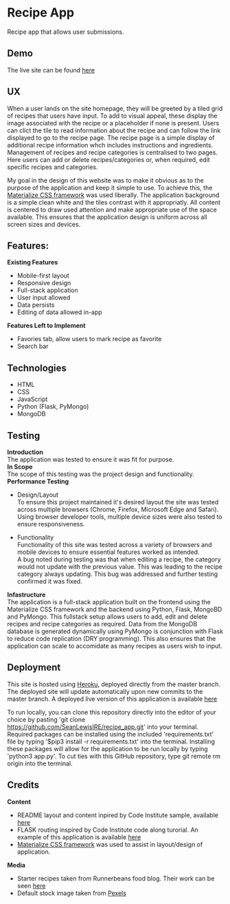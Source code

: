 # Recipe App
Recipe app that allows user submissions. 

## Demo
The live site can be found [here](https://recipe-share-app.herokuapp.com/)

## UX
When a user lands on the site homepage, they will be greeted by a tiled grid of recipes that users have input. To add to visual appeal, these display the image associated with the recipe or a placeholder if none is present. 
Users can clict the tile to read information about the recipe and can follow the link displayed to go to the recipe page. 
The recipe page is a simple display of additional recipe information whch includes instructions and ingredients.
Management of recipes and recipe categories is centralised to two pages. Here users can add or delete recipes/categories or, when required, edit specific recipes and categories.

My goal in the design of this website was to make it obvious as to the purpose of the application and keep it simple to use. To achieve this, the [Materialize CSS framework](https://materializecss.com/) was used liberally. The application background is a simple clean white and the tiles contrast with it appropriatly. 
All content is centered to draw used attention and make appropriate use of the space available. This ensures that the application design is uniform across all screen sizes and devices. 


## Features:

**Existing Features** 

  * Mobile-first layout
  * Responsive design
  * Full-stack application
  * User input allowed
  * Data persists
  * Editing of data allowed in-app

**Features Left to Implement**

  * Favories tab, allow users to mark recipe as favorite
  * Search bar

## Technologies
* HTML
* CSS
* JavaScript
* Python (Flask, PyMongo)
* MongoDB

## Testing

**Introduction**\
The application was tested to ensure it was fit for purpose.\
**In Scope** \
The scope of this testing was the project design and functionality.\
**Performance Testing**
* Design/Layout\
To ensure this project maintained it's desired layout the site was tested across multiple browsers (Chrome, Firefox, Microsoft Edge and Safari). 
Using browser developer tools, multiple device sizes were also tested to ensure responsiveness.

* Functionality\
Functionality of this site was tested across a variety of browsers and mobile devices to ensure essential features worked as intended.\
A bug noted during testing was that when editing a recipe, the category would not update with the previous value. This was leading to the recipe category always updating. This bug was addressed and further testing confirmed it was fixed.

**Infastructure**\
The application is a full-stack application built on the frontend using the Materialize CSS framework and the backend using Python, Flask, MongoBD and PyMongo. This fullstack setup allows users to add, edit and delete recipes and recipe categories as required. Data from the MongoDB database is generated dynamically using PyMongo is conjunction with Flask to reduce code replication (DRY programming). This also ensures that the application can scale to accomidate as many recipes as users wish to input. 

## Deployment

This site is hosted using [Heroku](https://www.heroku.com/), deployed directly from the master branch. The deployed site will update automatically upon new commits to the master branch.
A deployed live version of this application is available [here](https://recipe-share-app.herokuapp.com/)

To run locally, you can clone this repository directly into the editor of your choice by pasting 'git clone https://github.com/SeanLewisIRE/recipe_app.git'  into your terminal. 
Required packages can be installed using the included 'requirements.txt' file by typing '$pip3 install -r requirements.txt' into the terminal. Installing these packages will allow for the application to be run locally by typing 'python3 app.py'.
To cut ties with this GitHub repository, type git remote rm origin into the terminal.

## Credits

**Content**
* README layout and content inpired by Code Institute sample, available [here](https://github.com/Code-Institute-Solutions/StudentExampleProjectGradeFive)
* FLASK routing inspired by Code Institute code along turorial. An example of this application is available [here](https://github.com/SeanLewisIRE/task_manager)
* [Materialize CSS framework](https://materializecss.com/) was used to assist in layout/design of application. 

**Media**
* Starter recipes taken from Runnerbeans food blog. Their work can be seen [here](https://www.runnerbeans.co/)
* Default stock image taken from [Pexels](https://www.pexels.com/)
